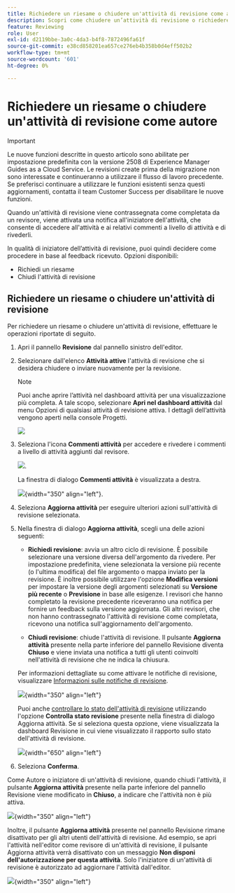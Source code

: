 ```yaml
---
title: Richiedere un riesame o chiudere un'attività di revisione come autore
description: Scopri come chiudere un’attività di revisione o richiedere nuovamente una revisione come Autore in Experience Manager Guides.
feature: Reviewing
role: User
exl-id: d2119bbe-3a0c-4da3-b4f8-7872496fa61f
source-git-commit: e38cd858201ea657ce276eb4b358b0d4eff502b2
workflow-type: tm+mt
source-wordcount: '601'
ht-degree: 0%

---
```


# Richiedere un riesame o chiudere un&#39;attività di revisione come autore

>[!IMPORTANT]
>
> Le nuove funzioni descritte in questo articolo sono abilitate per impostazione predefinita con la versione 2508 di Experience Manager Guides as a Cloud Service. Le revisioni create prima della migrazione non sono interessate e continueranno a utilizzare il flusso di lavoro precedente. Se preferisci continuare a utilizzare le funzioni esistenti senza questi aggiornamenti, contatta il team Customer Success per disabilitare le nuove funzioni.

Quando un&#39;attività di revisione viene contrassegnata come completata da un revisore, viene attivata una notifica all&#39;iniziatore dell&#39;attività, che consente di accedere all&#39;attività e ai relativi commenti a livello di attività e di rivederli.

In qualità di iniziatore dell’attività di revisione, puoi quindi decidere come procedere in base al feedback ricevuto. Opzioni disponibili:

- Richiedi un riesame
- Chiudi l&#39;attività di revisione

## Richiedere un riesame o chiudere un&#39;attività di revisione

Per richiedere un riesame o chiudere un&#39;attività di revisione, effettuare le operazioni riportate di seguito.

1. Apri il pannello **Revisione** dal pannello sinistro dell&#39;editor.
2. Selezionare dall&#39;elenco **Attività attive** l&#39;attività di revisione che si desidera chiudere o inviare nuovamente per la revisione.

   >[!NOTE]
   >
   > Puoi anche aprire l’attività nel dashboard attività per una visualizzazione più completa. A tale scopo, selezionare **Apri nel dashboard attività** dal menu Opzioni di qualsiasi attività di revisione attiva. I dettagli dell’attività vengono aperti nella console Progetti.

   ![](images/task-dashboard-selection-author-view.png)
3. Seleziona l&#39;icona **Commenti attività** per accedere e rivedere i commenti a livello di attività aggiunti dal revisore.

   ![](images/task-comments-selection-author-view.png).

   La finestra di dialogo **Commenti attività** è visualizzata a destra.

   ![](images/task-comments-dialog-editor.png){width="350" align="left"}.
4. Seleziona **Aggiorna attività** per eseguire ulteriori azioni sull&#39;attività di revisione selezionata.
5. Nella finestra di dialogo **Aggiorna attività**, scegli una delle azioni seguenti:

   - **Richiedi revisione**: avvia un altro ciclo di revisione. È possibile selezionare una versione diversa dell&#39;argomento da rivedere. Per impostazione predefinita, viene selezionata la versione più recente (o l&#39;ultima modifica) del file argomento o mappa inviato per la revisione. È inoltre possibile utilizzare l&#39;opzione **Modifica versioni** per impostare la versione degli argomenti selezionati su **Versione più recente** o **Previsione** in base alle esigenze.  I revisori che hanno completato la revisione precedente riceveranno una notifica per fornire un feedback sulla versione aggiornata. Gli altri revisori, che non hanno contrassegnato l&#39;attività di revisione come completata, ricevono una notifica sull&#39;aggiornamento dell&#39;argomento.

   - **Chiudi revisione**: chiude l&#39;attività di revisione. Il pulsante **Aggiorna attività** presente nella parte inferiore del pannello Revisione diventa **Chiuso** e viene inviata una notifica a tutti gli utenti coinvolti nell&#39;attività di revisione che ne indica la chiusura.

   Per informazioni dettagliate su come attivare le notifiche di revisione, visualizzare [Informazioni sulle notifiche di revisione](./review-understanding-review-notifications.md).

   ![](images/update-task-dialog.png){width="350" align="left"}

   Puoi anche [controllare lo stato dell&#39;attività di revisione](./review-manage-tasks-review-dashboard.md#check-the-status-of-a-review-task) utilizzando l&#39;opzione **Controlla stato revisione** presente nella finestra di dialogo Aggiorna attività. Se si seleziona questa opzione, viene visualizzata la dashboard Revisione in cui viene visualizzato il rapporto sullo stato dell&#39;attività di revisione.

   ![](images/check-review-status-icon.png){width="650" align="left"}

6. Seleziona **Conferma**.


Come Autore o iniziatore di un&#39;attività di revisione, quando chiudi l&#39;attività, il pulsante **Aggiorna attività** presente nella parte inferiore del pannello Revisione viene modificato in **Chiuso**, a indicare che l&#39;attività non è più attiva.

![](images/review-task-status-closed-review-panel.png){width="350" align="left"}

Inoltre, il pulsante **Aggiorna attività** presente nel pannello Revisione rimane disattivato per gli altri utenti dell&#39;attività di revisione. Ad esempio, se apri l&#39;attività nell&#39;editor come revisore di un&#39;attività di revisione, il pulsante Aggiorna attività verrà disattivato con un messaggio **Non disponi dell&#39;autorizzazione per questa attività**. Solo l&#39;iniziatore di un&#39;attività di revisione è autorizzato ad aggiornare l&#39;attività dall&#39;editor.

![](images/update-task-button-disabled.png){width="350" align="left"}




